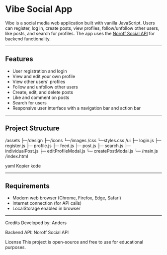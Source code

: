 # Vibe Social App

Vibe is a social media web application built with vanilla JavaScript. Users can register, log in, create posts, view profiles, follow/unfollow other users, like posts, and search for profiles. The app uses the [Noroff Social API](https://v2.api.noroff.dev/) for backend functionality.

---

## Features

- User registration and login
- View and edit your own profile
- View other users' profiles
- Follow and unfollow other users
- Create, edit, and delete posts
- Like and comment on posts
- Search for users
- Responsive user interface with a navigation bar and action bar

---

## Project Structure

/assets
├─/design
├─/icons
└─/images
/css
└─styles.css
/ui
├─ login.js
├─ register.js
├─ profile.js
├─ feed.js
├─ post.js
├─ search.js
├─ individualPost.js
├─ editProfileModal.js
└─ createPostModal.js
└─ /main.js
/index.html

yaml
Kopier kode

---

## Requirements

- Modern web browser (Chrome, Firefox, Edge, Safari)
- Internet connection (for API calls)
- LocalStorage enabled in browser

---

Credits
Developed by: Anders

Backend API: Noroff Social API

License
This project is open-source and free to use for educational purposes.

```

```
